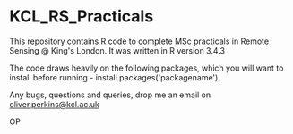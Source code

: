 # KCL_RS_Practicals
This repository contains R code to complete MSc practicals in Remote Sensing @ King's London. It was written in R version 3.4.3

The code draws heavily on the following packages, which you will want to install before running - install.packages('packagename').

Any bugs, questions and queries, drop me an email on oliver.perkins@kcl.ac.uk

OP



